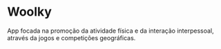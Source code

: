 # Woolky
App focada na promoção da atividade física e da interação interpessoal, através da jogos e competições geográficas.
